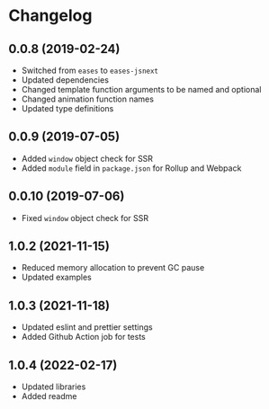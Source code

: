 # Changelog

## 0.0.8 (2019-02-24)

- Switched from `eases` to `eases-jsnext`
- Updated dependencies
- Changed template function arguments to be named and optional
- Changed animation function names
- Updated type definitions

## 0.0.9 (2019-07-05)

- Added `window` object check for SSR
- Added `module` field in `package.json` for Rollup and Webpack

## 0.0.10 (2019-07-06)

- Fixed `window` object check for SSR

## 1.0.2 (2021-11-15)

- Reduced memory allocation to prevent GC pause
- Updated examples

## 1.0.3 (2021-11-18)

- Updated eslint and prettier settings
- Added Github Action job for tests

## 1.0.4 (2022-02-17)

- Updated libraries
- Added readme
